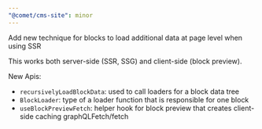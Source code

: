```yaml
---
"@comet/cms-site": minor
---
```


Add new technique for blocks to load additional data at page level when using SSR

This works both server-side (SSR, SSG) and client-side (block preview).

New Apis:

- `recursivelyLoadBlockData`: used to call loaders for a block data tree
- `BlockLoader`: type of a loader function that is responsible for one block
- `useBlockPreviewFetch`: helper hook for block preview that creates client-side caching graphQLFetch/fetch
